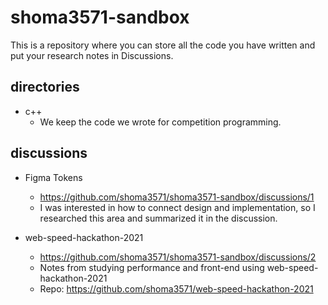 # shoma3571-sandbox
This is a repository where you can store all the code you have written and put your research notes in Discussions.

## directories
- c++
	- We keep the code we wrote for competition programming.

## discussions
- Figma Tokens
	- https://github.com/shoma3571/shoma3571-sandbox/discussions/1
	- I was interested in how to connect design and implementation, so I researched this area and summarized it in the discussion.

- web-speed-hackathon-2021
	- https://github.com/shoma3571/shoma3571-sandbox/discussions/2
	- Notes from studying performance and front-end using web-speed-hackathon-2021
	- Repo: https://github.com/shoma3571/web-speed-hackathon-2021 
